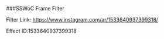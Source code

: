 ###SSWoC Frame Filter

Filter Link: https://www.instagram.com/ar/1533640937399318/

Effect ID:1533640937399318
